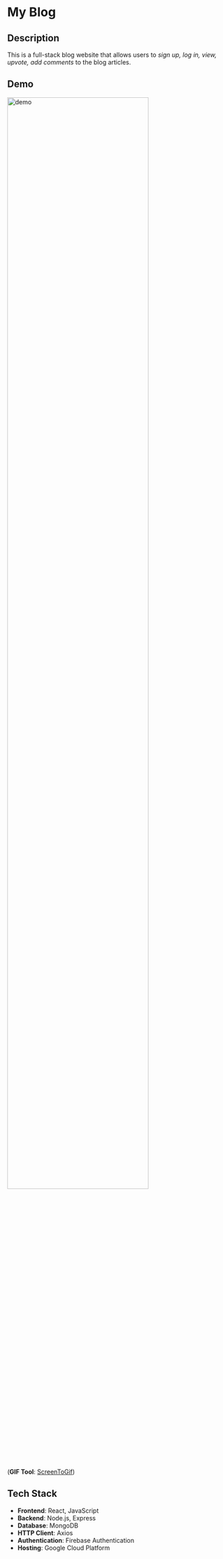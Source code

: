 # My Blog

## Description

This is a full-stack blog website that allows users to *sign up, log in, view, upvote, add comments* to the blog articles.

## Demo

<!-- ![demo](demo/my_blog_demo-2x_zoomed.gif) -->
 <img src="demo/my_blog_demo-2x_zoomed.gif" alt="demo" width="80%">

(**GIF Tool**: [ScreenToGif](https://github.com/NickeManarin/ScreenToGif))

## Tech Stack

- **Frontend**: React, JavaScript
- **Backend**: Node.js, Express
- **Database**: MongoDB
- **HTTP Client**: Axios
- **Authentication**: Firebase Authentication
- **Hosting**: Google Cloud Platform
